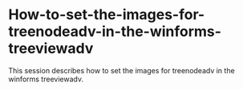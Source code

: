 # How-to-set-the-images-for-treenodeadv-in-the-winforms-treeviewadv
This session describes how to set the images for treenodeadv in the winforms treeviewadv.
